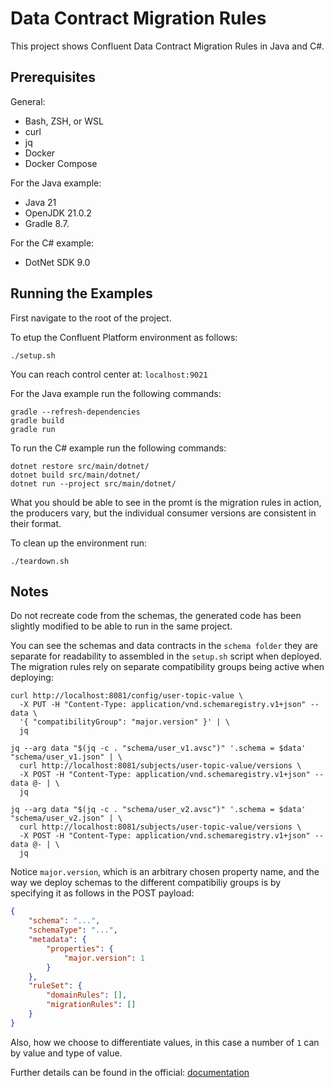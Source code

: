 # Data Contract Migration Rules

This project shows Confluent Data Contract Migration Rules in Java and C#.

## Prerequisites

General:

- Bash, ZSH, or WSL
- curl
- jq
- Docker
- Docker Compose

For the Java example:

- Java 21
- OpenJDK 21.0.2
- Gradle 8.7.

For the C# example:

- DotNet SDK 9.0

## Running the Examples

First navigate to the root of the project.

To etup the Confluent Platform environment as follows:

```shell
./setup.sh
```

You can reach control center at: `localhost:9021`

For the Java example run the following commands:

```shell
gradle --refresh-dependencies
gradle build
gradle run
```

To run the C# example run the following commands:

```shell
dotnet restore src/main/dotnet/
dotnet build src/main/dotnet/
dotnet run --project src/main/dotnet/
```

What you should be able to see in the promt is the migration rules in action, the producers vary, but the individual consumer versions are consistent in their format.

To clean up the environment run:

```shell
./teardown.sh
```

## Notes

Do not recreate code from the schemas, the generated code has been slightly modified to be able to run in the same project.

You can see the schemas and data contracts in the `schema folder` they are separate for readability to assembled in the `setup.sh` script when deployed. The migration rules rely on separate compatibility groups being active when deploying:

```shell
curl http://localhost:8081/config/user-topic-value \
  -X PUT -H "Content-Type: application/vnd.schemaregistry.v1+json" --data \
  '{ "compatibilityGroup": "major.version" }' | \
  jq

jq --arg data "$(jq -c . "schema/user_v1.avsc")" '.schema = $data' "schema/user_v1.json" | \
  curl http://localhost:8081/subjects/user-topic-value/versions \
  -X POST -H "Content-Type: application/vnd.schemaregistry.v1+json" --data @- | \
  jq

jq --arg data "$(jq -c . "schema/user_v2.avsc")" '.schema = $data' "schema/user_v2.json" | \
  curl http://localhost:8081/subjects/user-topic-value/versions \
  -X POST -H "Content-Type: application/vnd.schemaregistry.v1+json" --data @- | \
  jq
```

Notice `major.version`, which is an arbitrary chosen property name, and the way we deploy schemas to the different compatibiliy groups is by specifying it as follows in the POST payload:

```json
{
    "schema": "...",
    "schemaType": "...",
    "metadata": {
        "properties": {
            "major.version": 1
        }
    },
    "ruleSet": {
        "domainRules": [],
        "migrationRules": []
    }
}
```

Also, how we choose to differentiate values, in this case a number of `1` can by value and type of value.

Further details can be found in the official: [documentation](https://docs.confluent.io/platform/current/schema-registry/fundamentals/data-contracts.html)